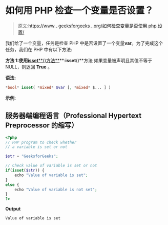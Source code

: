 # 如何用 PHP 检查一个变量是否设置？

> 原文:[https://www . geeksforgeeks . org/如何检查变量是否使用 php 设置/](https://www.geeksforgeeks.org/how-to-check-whether-a-variable-is-set-or-not-using-php/)

我们给了一个变量，任务是检查 PHP 中是否设置了一个变量**var**。为了完成这个任务，我们在 PHP 中有以下方法:

**方法 1:使用**[**isset****()方法**](https://www.geeksforgeeks.org/php-isset-function/)**:****isset****()**方法 如果变量被声明且其值不等于 NULL，则返回 **True** 。

**语法:**

```php
*bool* isset( *mixed* $var [, *mixed* $... ] )

```

**示例:**

## 服务器端编程语言（Professional Hypertext Preprocessor 的缩写）

```php
<?php
// PHP program to check whether 
// a variable is set or not 

$str = "GeeksforGeeks"; 

// Check value of variable is set or not 
if(isset($str)) { 
    echo "Value of variable is set"; 
} 
else { 
    echo "Value of variable is not set"; 
} 
?> 
```

**Output**

```php
Value of variable is set 

```